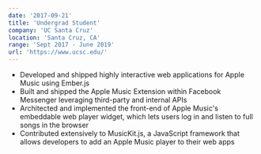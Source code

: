 ```yaml
---
date: '2017-09-21'
title: 'Undergrad Student'
company: 'UC Santa Cruz'
location: 'Santa Cruz, CA'
range: 'Sept 2017 - June 2019'
url: 'https://www.ucsc.edu/'
---
```


- Developed and shipped highly interactive web applications for Apple Music using Ember.js
- Built and shipped the Apple Music Extension within Facebook Messenger leveraging third-party and internal APIs
- Architected and implemented the front-end of Apple Music's embeddable web player widget, which lets users log in and listen to full songs in the browser
- Contributed extensively to MusicKit.js, a JavaScript framework that allows developers to add an Apple Music player to their web apps
